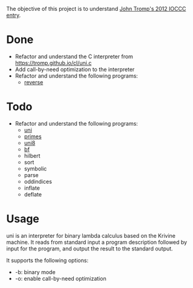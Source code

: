The objective of this project is to understand [John Tromp's 2012 IOCCC entry](http://www.ioccc.org/2012/tromp/hint.html).

# Done

* Refactor and understand the C interpreter from https://tromp.github.io/cl/uni.c
* Add call-by-need optimization to the interpreter
* Refactor and understand the following programs:
    * [reverse](blob/master/reverse.lam)

# Todo
* Refactor and understand the following programs:
    * [uni](blob/master/uni232.lam)
    * [primes](blob/master/primes.lam)
    * [uni8](blob/master/uni8.lam)
    * [bf](blob/master/bf.lam)
    * hilbert
    * sort
    * symbolic
    * parse
    * oddindices
    * inflate
    * deflate

# Usage
uni is an interpreter for binary lambda calculus based on the Krivine machine.
It reads from standard input a program description followed by input for the
program, and output the result to the standard output.

It supports the following options:

* -b: binary mode
* -o: enable call-by-need optimization
